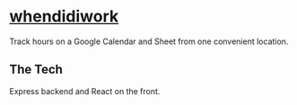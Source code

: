 # [whendidiwork](http://whendidiwork.com)

Track hours on a Google Calendar and Sheet from one convenient location.

## The Tech

Express backend and React on the front. 




